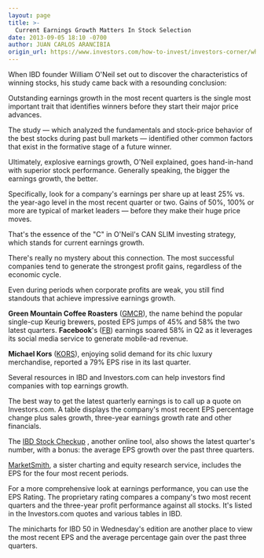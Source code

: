 ```yaml
---
layout: page
title: >-
  Current Earnings Growth Matters In Stock Selection
date: 2013-09-05 18:10 -0700
author: JUAN CARLOS ARANCIBIA
origin_url: https://www.investors.com/how-to-invest/investors-corner/why-earnings-growth-matters-in-stocks
---
```





When IBD founder William O'Neil set out to discover the characteristics of winning stocks, his study came back with a resounding conclusion:


Outstanding earnings growth in the most recent quarters is the single most important trait that identifies winners before they start their major price advances.


The study — which analyzed the fundamentals and stock-price behavior of the best stocks during past bull markets — identified other common factors that exist in the formative stage of a future winner.


Ultimately, explosive earnings growth, O'Neil explained, goes hand-in-hand with superior stock performance. Generally speaking, the bigger the earnings growth, the better.


Specifically, look for a company's earnings per share up at least 25% vs. the year-ago level in the most recent quarter or two. Gains of 50%, 100% or more are typical of market leaders — before they make their huge price moves.


That's the essence of the "C" in O'Neil's CAN SLIM investing strategy, which stands for current earnings growth.


There's really no mystery about this connection. The most successful companies tend to generate the strongest profit gains, regardless of the economic cycle.


Even during periods when corporate profits are weak, you still find standouts that achieve impressive earnings growth.


**Green Mountain Coffee Roasters** ([GMCR](https://research.investors.com/quote.aspx?symbol=GMCR)), the name behind the popular single-cup Keurig brewers, posted EPS jumps of 45% and 58% the two latest quarters. **Facebook**'s ([FB](https://research.investors.com/quote.aspx?symbol=FB)) earnings soared 58% in Q2 as it leverages its social media service to generate mobile-ad revenue.


**Michael Kors** ([KORS](https://research.investors.com/quote.aspx?symbol=KORS)), enjoying solid demand for its chic luxury merchandise, reported a 79% EPS rise in its last quarter.


Several resources in IBD and Investors.com can help investors find companies with top earnings growth.


The best way to get the latest quarterly earnings is to call up a quote on Investors.com. A table displays the company's most recent EPS percentage change plus sales growth, three-year earnings growth rate and other financials.


The [IBD Stock Checkup](http://research.investors.com/stock-checkup/?nav=ResearchCheckup) , another online tool, also shows the latest quarter's number, with a bonus: the average EPS growth over the past three quarters.


[MarketSmith](http://www.marketsmith.com), a sister charting and equity research service, includes the EPS for the four most recent periods.


For a more comprehensive look at earnings performance, you can use the EPS Rating. The proprietary rating compares a company's two most recent quarters and the three-year profit performance against all stocks. It's listed in the Investors.com quotes and various tables in IBD.


The minicharts for IBD 50 in Wednesday's edition are another place to view the most recent EPS and the average percentage gain over the past three quarters.




